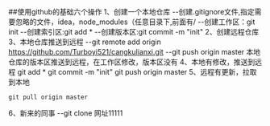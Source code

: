 ##使用github的基础六个操作
1、创建一个本地仓库
    --创建.gitignore文件,指定需要忽略的文件，idea，node_modules（任意目录下,前面有/
    --创建工作区：git init
    --创建索引区:git add *
    --创建版本区:git commit -m "init"
2、创建远程仓库
3、本地仓库推送到远程
    --git remote add origin https://github.com/Turboyi521/cangkulianxi.git
    --git push origin master 本地仓库的版本区推送到远程，在工作区修改，版本区没有
4、本地有修改，推送到远程
    git add *
    git commit -m "init"
    git push origin master
5、远程有更新，拉取到本地

    git pull origin master
6、新来的同事
    --git clone 网址11111